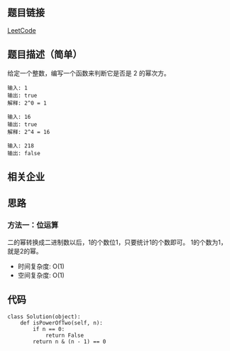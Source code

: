 ## 题目链接 
[LeetCode](https://leetcode-cn.com/problems/power-of-twopower-of-two/)

## 题目描述（简单）
给定一个整数，编写一个函数来判断它是否是 2 的幂次方。
 
```
输入: 1
输出: true
解释: 2^0 = 1

输入: 16
输出: true
解释: 2^4 = 16

输入: 218
输出: false
```

## 相关企业

## 思路

### 方法一：位运算

二的幂转换成二进制数以后，1的个数位1，只要统计1的个数即可。
1的个数为1，就是2的幂。

* 时间复杂度: O(1)
* 空间复杂度: O(1)

## 代码

```
class Solution(object):
    def isPowerOfTwo(self, n):
        if n == 0:
            return False
        return n & (n - 1) == 0
```

